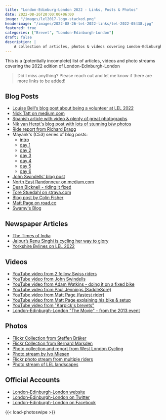 ```yaml
---
title: "London-Edinburg-London 2022 - Links, Posts & Photos"
date: 2022-08-26T20:00:00+06:00
image: "/images/lel2017-logo-stacked.png"
headerimage: "/images/2022-08-26-lel-2022-links/lel-2022-05438.jpg"
featured: true
categories: ["Brevet", "London-Edinburgh-London"]
draft: false
description: |
    A collection of articles, photos & videos covering London-Edinburgh-London 2022  
---
```


This is a (potentially incomplete) list of articles, videos and photo streams covering the 2022 edition of London-Edinburgh-London

> Did I miss anything? Please reach out and let me know if there are more links to be added!

## Blog Posts

* [Louise Bell's blog post about being a volunteer at LEL 2022](https://louisebell0.wixsite.com/the-winter-warriors/post/the-joy-of-suffering)
* [Nick Tatt on medium.com](https://nicktatt.medium.com/london-edinburgh-london-2022-b6172feb95d1)
* [Spanish article with video & plenty of great photographs](https://vivirenbici.es/london-edinburgh-london-2022/)
* [Nik van Herpt's blog post with lots of stunning b/w photos](https://nikvanherpt.com/london-edinburgh-london-2022)
* [Ride report from Richard Bragg](https://ridewithgps.com/ride_reports/6834-a-ride-of-one-half)
* Mayank's (C53) series of blog posts:
  * [intro](https://saddledbum.wordpress.com/2022/08/25/london-edinburgh-london/)
  * [day 1](https://saddledbum.wordpress.com/2022/08/25/lel-chronicles-day-1/) 
  * [day 2](https://saddledbum.wordpress.com/2022/08/25/lel-chronicles-day-2/) 
  * [day 3](https://saddledbum.wordpress.com/2022/08/25/lel-chronicles-day-3/) 
  * [day 4](https://saddledbum.wordpress.com/2022/08/25/lel-chronicles-day-4/) 
  * [day 5](https://saddledbum.wordpress.com/2022/08/25/lel-chronicles-day-5/) 
  * [day 6](https://saddledbum.wordpress.com/2022/08/25/lel-chronicles-day-6/)
* [John Swindells' blog post](https://swinny.net/Cycling/-5212-London-Edinburgh-London-2022)
* [North East Randonneur on medium.com](https://medium.com/@davocon/london-edinburgh-london-2022-f554583f56f)
* [Dean Bicknell - riding it fixed](https://deanbicknell.wordpress.com/2022/08/23/london-edinburgh-london-2022/)
* [Tore Stuedahl on strava.com](https://www.strava.com/athletes/1108554/posts/21764084)
* [Blog post by Colin Fisher](https://colincanride.com/2022/08/23/lel-its-a-people-thing/)
* [Matt Page on road.cc](https://road.cc/content/feature/london-edinburgh-london-conquering-1500km-audax-295455)
* [Swamy's Blog](https://swamywins.blogspot.com/2022/08/london-edinburgh-london-1550kms-lel-2022.html?m=1)


## Newspaper Articles

* [The Times of India](https://timesofindia.indiatimes.com/world/uk/record-55-indians-complete-tough-uk-cycle-challenge/articleshow/93601935.cms)
* [Jaipur’s Renu Singhi is cycling her way to glory](https://allaboutjaipur.com/jaipurs-renu-singhi-is-cycling-her-way-to-glory/7186/)
* [Yorkshire Bylines on LEL 2022](https://yorkshirebylines.co.uk/lifestyle/sport/london-edinburgh-london-by-bicycle/)

## Videos

* [YouTube video from 2 fellow Swiss riders](https://youtu.be/m7t_yehKcrE)
* [YouTube video from John Swindells](https://www.youtube.com/watch?v=cXhSe7nZp2Y)
* [YouTube video from Adam Watkins - doing it on a fixed bike](https://www.youtube.com/watch?v=aNG73ipuqqE)
* [YouTube video from Paul Jennings (SaddleSore)](https://www.youtube.com/watch?v=lda4ssp9hpE)
* [YouTube video from Matt Page (fastest rider)](https://www.youtube.com/watch?v=1p3FZSKcyq4)
* [YouTube video from Matt Page explaining his bike & setup](https://www.youtube.com/watch?v=KNJr6S6h5to)
* [YouTube video from "Karpick's brevets"](https://www.youtube.com/watch?v=hiUJwvwLygk)
* [London-Edinburgh-London "The Movie" - from the 2013 event](https://www.youtube.com/watch?v=g9vMSW7nQ-g)

## Photos

* [Flickr Collection from Steffen Bräker](https://www.flickr.com/photos/196259773@N05/with/52285725542/)
* [Flickr Collection from Bernard Marsden](https://www.flickr.com/photos/143946289@N04)
* [Photo collection and report from West London Cycling](https://westlondoncycling.com/2022/08/20/__trashed-2/)
* [Photo stream by Ivo Miesen](https://eu.zonerama.com/ivomiesen/Album/8781162)
* [Flickr photo stream from multiple riders](https://www.flickr.com/photos/143946289@N04/sets/72177720301554186/with/52308729472/)
* [Photo stream of LEL landscapes](https://photos.google.com/share/AF1QipPNLQy-boJyfKvv8lXTQA7HDl1WX4UqUzBS9GSffEGy2pdsVoj5YlayqwVnzbiPow?pli=1&key=SVRuWDNUYXBzYVdrTDRPZ0Y2ZEhPX00yWVNjckN3)

## Official Accounts

* [London-Edinburgh-London website](https://londonedinburghlondon.com/)
* [London-Edinburgh-London on Twitter](https://twitter.com/LEL1500km)
* [London-Edinburgh-London on Facebook](https://www.facebook.com/groups/londonedinburghlondon/)

{{< load-photoswipe >}}
